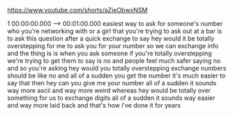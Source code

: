 https://www.youtube.com/shorts/aZjeObwxNSM

1 00:00:00.000 --\> 00:01:00.000 easiest way to ask for someone's number
who you're networking with or a girl that you're trying to ask out at a
bar is to ask this question after a quick exchange to say hey would it
be totally overstepping for me to ask you for your number so we can
exchange info and the thing is is when you ask someone if you're totally
overstepping we're trying to get them to say is no and people feel much
safer saying no and so you're asking hey would you totally overstepping
exchange numbers should be like no and all of a sudden you get the
number it's much easier to say that then hey can you give me your number
all of a sudden it sounds way more ascii and way more weird whereas hey
would be totally over something for us to exchange digits all of a
sudden it sounds way easier and way more laid back and that's how i've
done it for years
